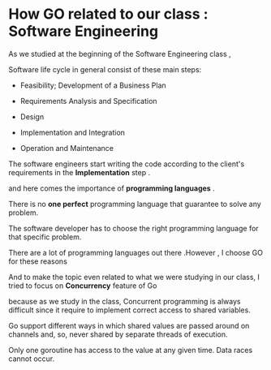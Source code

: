 
# How GO related to our class : Software Engineering

As we studied at the beginning of the Software Engineering class ,

Software life cycle in general consist of these main steps: 

* Feasibility; Development of a Business Plan

* Requirements Analysis and Specification

* Design

* Implementation and Integration

* Operation and Maintenance

The software engineers start writing the code according to the client's requirements in the **Implementation** step .

and here comes the importance of  **programming languages** .

There is no **one perfect** programming language that guarantee to solve any problem.

The software developer has to choose the right programming language for that specific problem.

There are a lot of programming languages out there .However , I choose GO for these reasons 

And to make the topic even related to what we were studying in our class, I tried to focus on **Concurrency** feature of Go

because as we study in the class, Concurrent programming is always difficult since it require to implement correct access to shared variables.

Go support different ways in which shared values are passed around on channels and, so, never shared by separate threads of execution.

Only one goroutine has access to the value at any given time. Data races cannot occur.



